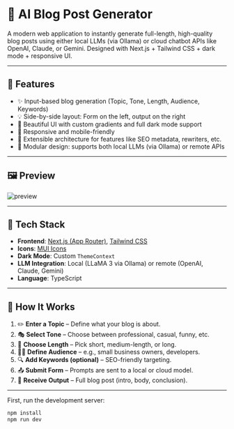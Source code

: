 # 📝 AI Blog Post Generator

A modern web application to instantly generate full-length, high-quality blog posts using either local LLMs (via Ollama) or cloud chatbot APIs like OpenAI, Claude, or Gemini. Designed with Next.js + Tailwind CSS + dark mode + responsive UI.

---

## 🚀 Features

- ✨ Input-based blog generation (Topic, Tone, Length, Audience, Keywords)
- 💡 Side-by-side layout: Form on the left, output on the right
- 🎨 Beautiful UI with custom gradients and full dark mode support
- 📱 Responsive and mobile-friendly
- 🔁 Extensible architecture for features like SEO metadata, rewriters, etc.
- 🧠 Modular design: supports both local LLMs (via Ollama) or remote APIs

---

## 🖼️ Preview

![preview](public/screenshot.png) <!-- Replace with actual screenshot -->

---

## 🧰 Tech Stack

- **Frontend**: [Next.js (App Router)](https://nextjs.org/), [Tailwind CSS](https://tailwindcss.com/)
- **Icons**: [MUI Icons](https://mui.com/material-ui/material-icons/)
- **Dark Mode**: Custom `ThemeContext`
- **LLM Integration**: Local (LLaMA 3 via Ollama) or remote (OpenAI, Claude, Gemini)
- **Language**: TypeScript

---

## 🧭 How It Works

1. ✏️ **Enter a Topic** – Define what your blog is about.
2. 🎭 **Select Tone** – Choose between professional, casual, funny, etc.
3. 📏 **Choose Length** – Pick short, medium-length, or long.
4. 🧑‍💼 **Define Audience** – e.g., small business owners, developers.
5. 🔍 **Add Keywords (optional)** – SEO-friendly targeting.
6. 📤 **Submit Form** – Prompts are sent to a local or cloud model.
7. 📄 **Receive Output** – Full blog post (intro, body, conclusion).

---



First, run the development server:

```bash
npm install
npm run dev

```

